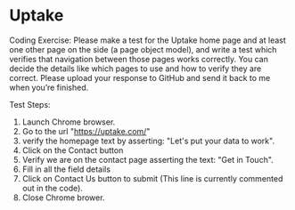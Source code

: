 # Uptake
Coding Exercise:
Please make a test for the Uptake home page and at least one other page on the side (a page object model), and write a test which verifies that navigation between those pages works correctly. You can decide the details like which pages to use and how to verify they are correct. Please upload your response to GitHub and send it back to me when you’re finished.

Test Steps:
1. Launch Chrome browser.
2. Go to the url "https://uptake.com/"
3. verify the homepage text by asserting: "Let's put your data to work".
4. Click on the Contact button 
5. Verify we are on the contact page asserting the text: "Get in Touch".
6. Fill in all the field details
7. Click on Contact Us button to submit (This line is currently commented out in the code).
8. Close Chrome brower.
